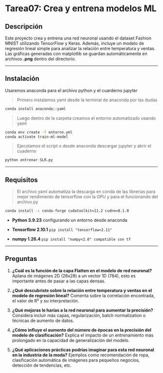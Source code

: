 # Tarea07: Crea y entrena modelos ML

## Descripción

Este proyecto crea y entrena una red neuronal usando el dataset Fashion MNIST utilizando TensorFlow y Keras. Además, incluye un modelo de regresión lineal simple para analizar la relación entre temperatura y ventas. Las gráficas generadas con matplotlib se guardan automáticamente en archivos **.png** dentro del directorio.

---

## Instalación

Usaremos anaconda para el archivo python y el cuarderno jupyter

> Primero instalamos yaml desde la terminal de anaconda por las dudas

```bash
conda install anaconda::yaml
```

>  Luego dentro de la carpeta creamos el entorno automatizado usando yaml

```bash
conda env create -f entorno.yml
conda activate train-ml-model
```

> Ejecutamos el script o desde anaconda descargar jupyter y abrir el cuaderno

```python
python entrenar-SLR.py
```

---

## Requisitos

> El archivo yaml automatiza la descarga en conda de las librerias para mejor rendimiento de tensorflow con la GPU y para el funcionando del archivo.py

```bash
conda install -c conda-forge cudatoolkit=11.2 cudnn=8.1.0
```

* **Python 3.9.23**  configurando un entorno desde anaconda

* **Tensorflow 2.10.1** `pip install "tensorflow<2.11"`

* **numpy 1.26.4** `pip install "numpy<2.0" compatible con tf`

---

## Preguntas

1. **¿Cuál es la función de la capa Flatten en el modelo de red neuronal?**
   Aplana de imágenes 2D (28x28) a un vector 1D (784), esto es importante antes de pasar a las capas densas.

2. **¿Qué descubriste sobre la relación entre temperatura y ventas en el modelo de regresión lineal?**
   Comenta sobre la correlación encontrada, el valor de R² y su interpretación.

3. **¿Qué mejoras le harías a la red neuronal para aumentar la precisión?**
   Considera incluir más capas, regularización, batch normalization o técnicas de aumento de datos.

4. **¿Cómo influye el aumento del número de épocas en la precisión del modelo de clasificación?**
   Explica el impacto de un entrenamiento más prolongado en la capacidad de generalización del modelo.

5. **¿Qué aplicaciones prácticas podrías imaginar para esta red neuronal en la industria de la moda?**
   Ejemplos como recomendación de ropa, clasificación automática de imágenes para pequeños negocios, detección de tendencias, etc.
